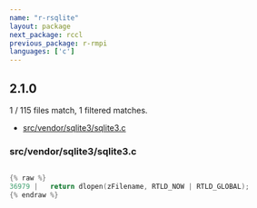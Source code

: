 ```yaml
---
name: "r-rsqlite"
layout: package
next_package: rccl
previous_package: r-rmpi
languages: ['c']
---
```

## 2.1.0
1 / 115 files match, 1 filtered matches.

 - [src/vendor/sqlite3/sqlite3.c](#srcvendorsqlite3sqlite3c)

### src/vendor/sqlite3/sqlite3.c

```c

{% raw %}
36979 |   return dlopen(zFilename, RTLD_NOW | RTLD_GLOBAL);
{% endraw %}

```